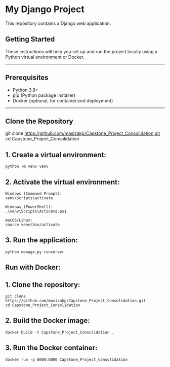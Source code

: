 # My Django Project

This repository contains a Django web application.

## Getting Started

These instructions will help you set up and run the project locally using a Python virtual environment or Docker.

---

## Prerequisites

- Python 3.8+
- pip (Python package installer)
- Docker (optional, for containerized deployment)

---

## Clone the Repository

git clone https://github.com/masizakp/Capstone_Project_Consolidation.git
cd Capstone_Project_Consolidation

 ## 1. Create a virtual environment:
    python -m venv venv

 ## 2. Activate the virtual environment:

    Windows (Command Prompt):
    venv\Scripts\activate

    Windows (PowerShell):
    .\venv\Scripts\Activate.ps1

    macOS/Linux:
    source venv/bin/activate

 ## 3. Run the application:
    python manage.py runserver

## Run with Docker:
## 1. Clone the repository:
    git clone https://github.com/masizakp/Capstone_Project_Consolidation.git
    cd Capstone_Project_Consolidation

 ## 2. Build the Docker image:
    docker build -t Capstone_Project_Consolidation .
## 3. Run the Docker container:
    docker run -p 8000:8000 Capstone_Project_Consolidation
    